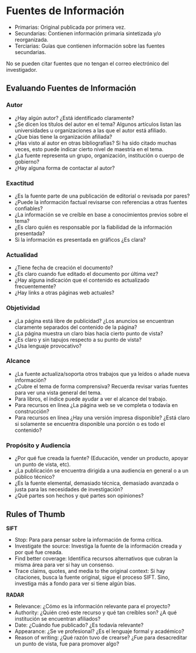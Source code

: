 # Fuentes de Información

- Primarias: Original publicada por primera vez.
- Secundarias: Contienen información primaria sintetizada y/o reorganizada.
- Terciarias: Guías que contienen información sobre las fuentes secundarias.

No se pueden citar fuentes que no tengan el correo electrónico del investigador.

## Evaluando Fuentes de Información

### Autor

- ¿Hay algún autor? ¿Está identificado claramente?
- ¿Se dicen los títulos del autor en el tema? Algunos artículos listan las
  universidades u organizaciones a las que el autor está afiliado.
- ¿Que bias tiene la organización afiliada?
- ¿Has visto al autor en otras bibliografías? Si ha sido citado muchas veces,
  esto puede indicar cierto nivel de maestría en el tema.
- ¿La fuente representa un grupo, organización, institución o cuerpo de
  gobierno?
- ¿Hay alguna forma de contactar al autor?

### Exactitud

- ¿Es la fuente parte de una publicación de editorial o revisada por pares?
- ¿Puede la información factual revisarse con referencias a otras fuentes
  confiables?
- ¿La información se ve creíble en base a conocimientos previos sobre el tema?
- ¿Es claro quién es responsable por la fiabilidad de la información presentada?
- Si la información es presentada en gráficos ¿Es clara?

### Actualidad

- ¿Tiene fecha de creación el documento?
- ¿Es claro cuando fue editado el documento por última vez?
- ¿Hay alguna indicación que el contenido es actualizado frecuentemente?
- ¿Hay links a otras páginas web actuales?

### Objetividad

- ¿La página está libre de publicidad? ¿Los anuncios se encuentran claramente
  separados del contenido de la página?
- ¿La página muestra un claro bias hacia cierto punto de vista?
- ¿Es claro y sin tapujos respecto a su punto de vista?
- ¿Usa lenguaje provocativo?

### Alcance

- ¿La fuente actualiza/soporta otros trabajos que ya leídos o añade nueva
  información?
- ¿Cubre el tema de forma comprensiva? Recuerda revisar varias fuentes para ver
  una vista general del tema.
- Para libros, el índice puede ayudar a ver el alcance del trabajo.
- Para recursos en línea ¿La página web se ve completa o todavía en
  construcción?
- Para recursos en línea ¿Hay una versión impresa disponible? ¿Está claro si
  solamente se encuentra disponible una porción o es todo el contenido?

### Propósito y Audiencia

- ¿Por qué fue creada la fuente? (Educación, vender un producto, apoyar un punto
  de vista, etc).
- ¿La publicación se encuentra dirigida a una audiencia en general o a un
  público técnico?
- ¿Es la fuente elemental, demasiado técnica, demasiado avanzada o justa para
  las necesidades de investigación?
- ¿Qué partes son hechos y qué partes son opiniones?

## Rules of Thumb

**SIFT**

- Stop: Para para pensar sobre la información de forma crítica.
- Investigate the source: Investiga la fuente de la información creada y por qué
  fue creada.
- Find better coverage: Identifica recursos alternativos que cubran la misma
  área para ver si hay un consenso.
- Trace claims, quotes, and media to the original context: Si hay citaciones,
  busca la fuente original, sigue el proceso SIFT. Sino, investiga más a fondo
  para ver si tiene algún bias.

**RADAR**

- Relevance: ¿Cómo es la información relevante para el proyecto?
- Authority: ¿Quién creó este recurso y qué tan creíbles son? ¿A qué institución
  se encuentran afiliados?
- Date: ¿Cuándo fue publicado? ¿Es todavía relevante?
- Appearance: ¿Se ve profesional? ¿Es el lenguaje formal y académico?
- Reason of writing: ¿Qué razón tuvo de crearse? ¿Fue para desacreditar un punto
  de vista, fue para promover algo?
